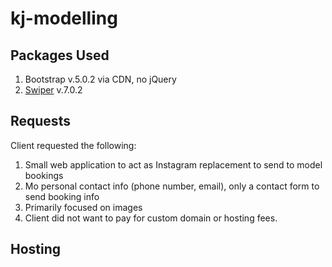 # kj-modelling

## Packages Used
1. Bootstrap v.5.0.2 via CDN, no jQuery
2. [Swiper](https://swiperjs.com/) v.7.0.2

## Requests
Client requested the following:
1. Small web application to act as Instagram replacement to send to model bookings
2. Mo personal contact info (phone number, email), only a contact form to send booking info
3. Primarily focused on images
4. Client did not want to pay for custom domain or hosting fees.

## Hosting
